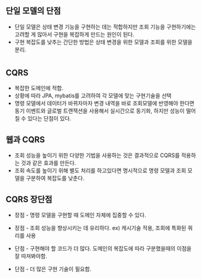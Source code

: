 ## 단일 모델의 단점

- 단일 모델은 상태 변경 기능을 구현하는 데는 적합하지만 조회 기능을 구현하기에는 고려할 게 많아서 구현을 복잡하게 만드는 원인이 된다.
- 구현 복잡도를 낮추는 간단한 방법은 상태 변경을 위한 모델과 조회를 위한 모델을 분리.

#
## CQRS
- 복잡한 도메인에 적합.
- 상황에 따라 JPA, mybatis를 고려하여 각 모델에 맞는 구현기술을 선택
- 명령 모델에서 데이터가 바뀌자마자 변경 내역을 바로 조회모델에 반영해야 한다면 동기 이벤트와 글로벌 트랜잭션을 사용해서 실시간으로 동기화, 하지만 성능이 떨어질 수 있다는 단점이 있다.

## 웹과 CQRS
- 조회 성능을 높이기 위한 다양한 기법을 사용하는 것은 결과적으로 CQRS를 적용하는 것과 같은 효과를 만든다.
- 조회 속도를 높이기 위해 별도 처리를 하고있다면 명시적으로 명령 모델과 조회 모델을 구분하여 복잡도를 낮춘다.

## CQRS 장단점
- 장점 - 명령 모델을 구현할 때 도메인 자체에 집중할 수 있다.
- 장점 - 조회 성능을 향상시키는 데 유리하다. ex) 캐시기술 적용, 조회에 특화된 쿼리를 사용

- 단점 - 구현해야 할 코드가 더 많다. 도메인의 복잡도에 따라 구분했을때의 이점을 잘 따져봐야함.
- 단점 - 더 많은 구현 기술이 필요함.

